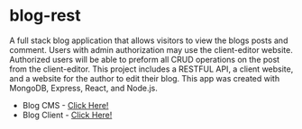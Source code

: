 # blog-rest

A full stack blog application that allows visitors to view the blogs posts and comment. Users with admin authorization may use the client-editor website. Authorized users will be able to preform all CRUD operations on the post from the client-editor. This project includes a RESTFUL API, a client website, and a website for the author to edit their blog. This app was created with MongoDB, Express, React, and Node.js.

- Blog CMS - [Click Here!](https://github.com/luhook04/blog-rest-cms)
- Blog Client - [Click Here!](https://github.com/luhook04/blog-rest-client)
